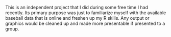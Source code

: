 This is an independent project that I did during some free time I had recently. Its primary purpose was just to familiarize myself with the available baseball data that is online and freshen up my R skills. Any output or graphics would be cleaned up and made more presentable if presented to a group.
